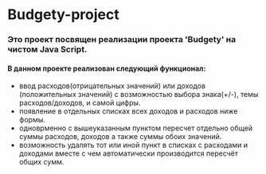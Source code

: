 # Budgety-project
### Это проект посвящен реализации проекта 'Budgety' на чистом Java Script.
#### В данном проекте реализован следующий функционал:
- ввод расходов(отрицательных значений) или доходов (положительных значений) с возможностью выбора знака(+/-), темы расходов/доходов, 
и самой цифры.
- появление в отдельных списках всех доходов и расходов ниже формы.
- одноврменно с вышеуказанным пунктом пересчет отдельно общей суммы расходов, доходов а также суммы обоих значений. 
- возможность удалять тот или иной пункт в списках с расходами и доходами вместе с чем автоматически производится пересчёт общих сумм.

